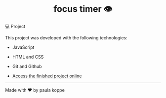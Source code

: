 <h1 align="center"> focus timer 👁 </h1>

💻 Project

This project was developed with the following technologies:

- JavaScript
- HTML and CSS
- Git and Github

- [Access the finished project online](https://paulakoppe.github.io/focus-timer/)

---
Made with ♥ by paula koppe
